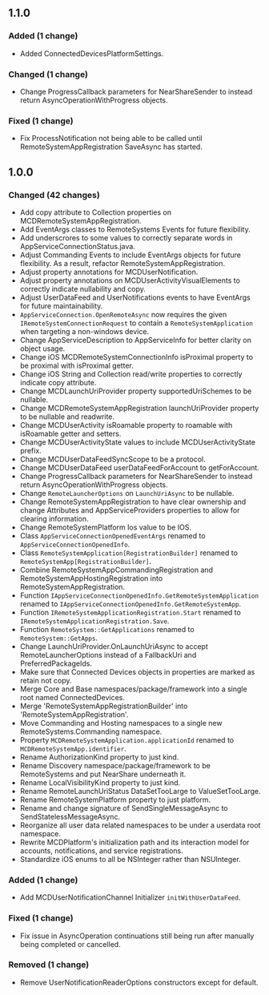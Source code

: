 ## 1.1.0


### Added (1 change)

- Added ConnectedDevicesPlatformSettings.


### Changed (1 change)

- Change ProgressCallback parameters for NearShareSender to instead return AsyncOperationWithProgress objects.


### Fixed (1 change)

- Fix ProcessNotification not being able to be called until RemoteSystemAppRegistration SaveAsync has started.

## 1.0.0


### Changed (42 changes)

- Add copy attribute to Collection properties on MCDRemoteSystemAppRegistration.
- Add EventArgs classes to RemoteSystems Events for future flexibility.
- Add underscrores to some values to correctly separate words in AppServiceConnectionStatus.java.
- Adjust Commanding Events to include EventArgs objects for future flexibility. As a result, refactor RemoteSystemAppRegistration.
- Adjust property annotations for MCDUserNotification.
- Adjust property annotations on MCDUserActivityVisualElements to correctly indicate nullability and copy.
- Adjust UserDataFeed and UserNotifications events to have EventArgs for future maintainability.
- `AppServiceConnection.OpenRemoteAsync` now requires the given `IRemoteSystemConnectionRequest` to contain a `RemoteSystemApplication` when targeting a non-windows device.
- Change AppServiceDescription to AppServiceInfo for better clarity on object usage.
- Change iOS MCDRemoteSystemConnectionInfo isProximal property to be proximal with isProximal getter.
- Change iOS String and Collection read/write properties to correctly indicate copy attribute.
- Change MCDLaunchUriProvider property supportedUriSchemes to be nullable.
- Change MCDRemoteSystemAppRegistration launchUriProvider property to be nullable and readwrite.
- Change MCDUserActivity isRoamable property to roamable with isRoamable getter and setters.
- Change MCDUserActivityState values to include MCDUserActivityState prefix.
- Change MCDUserDataFeedSyncScope to be a protocol.
- Change MCDUserDataFeed userDataFeedForAccount to getForAccount.
- Change ProgressCallback parameters for NearShareSender to instead return AsyncOperationWithProgress objects.
- Change `RemoteLauncherOptions` on `LaunchUriAsync` to be nullable.
- Change RemoteSystemAppRegistration to have clear ownership and change Attributes and AppServiceProviders properties to allow for clearing information.
- Change RemoteSystemPlatform Ios value to be IOS.
- Class `AppServiceConnectionOpenedEventArgs` renamed to `AppServiceConnectionOpenedInfo`.
- Class `RemoteSystemApplication[RegistrationBuilder]` renamed to `RemoteSystemApp[RegistrationBuilder]`.
- Combine RemoteSystemAppCommandingRegistration and RemoteSystemAppHostingRegistration into RemoteSystemAppRegistration.
- Function `IAppServiceConnectionOpenedInfo.GetRemoteSystemApplication` renamed to `IAppServiceConnectionOpenedInfo.GetRemoteSystemApp`.
- Function `IRemoteSystemApplicationRegistration.Start` renamed to `IRemoteSystemApplicationRegistration.Save`.
- Function `RemoteSystem::GetApplications` renamed to `RemoteSystem::GetApps`.
- Change LaunchUriProvider.OnLaunchUriAsync  to accept RemoteLauncherOptions instead of a FallbackUri and PreferredPackageIds.
- Make sure that Connected Devices objects in properties are marked as retain not copy.
- Merge Core and Base namespaces/package/framework into a single root named ConnectedDevices.
- Merge 'RemoteSystemAppRegistrationBuilder' into 'RemoteSystemAppRegistration'.
- Move Commanding and Hosting namespaces to a single new RemoteSystems.Commanding namespace.
- Property `MCDRemoteSystemApplication.applicationId` renamed to `MCDRemoteSystemApp.identifier`.
- Rename AuthorizationKind property to just kind.
- Rename Discovery namespace/package/framework to be RemoteSystems and put NearShare underneath it.
- Rename LocalVisibilityKind property to just kind.
- Rename RemoteLaunchUriStatus DataSetTooLarge to ValueSetTooLarge.
- Rename RemoteSystemPlatform property to just platform.
- Rename and change signature of SendSingleMessageAsync to SendStatelessMessageAsync.
- Reorganize all user data related namespaces to be under a userdata root namespace.
- Rewrite MCDPlatform's initialization path and its interaction model for accounts, notifications, and service registrations.
- Standardize iOS enums to all be NSInteger rather than NSUInteger.


### Added (1 change)

- Add MCDUserNotificationChannel Initializer `initWithUserDataFeed`.


### Fixed (1 change)

- Fix issue in AsyncOperation continuations still being run after manually being completed or cancelled.


### Removed (1 change)

- Remove UserNotificationReaderOptions constructors except for default.
